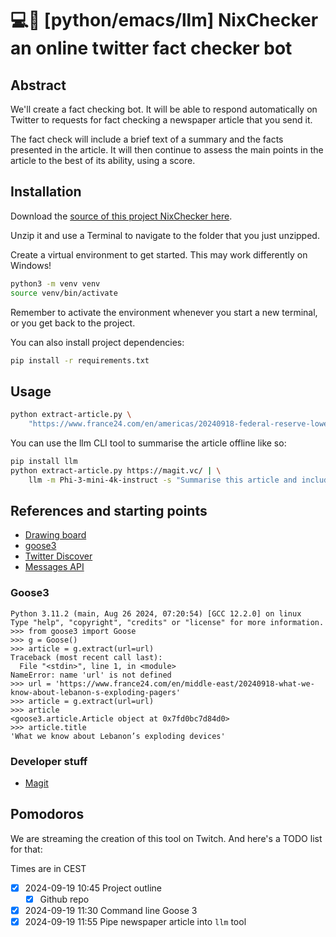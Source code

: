 # 💻👾 [python/emacs/llm] NixChecker an online twitter fact checker bot

## Abstract

We'll create a fact checking bot.  It will be able to respond
automatically on Twitter to requests for fact checking a newspaper
article that you send it.

The fact check will include a brief text of a summary and the facts
presented in the article.  It will then continue to assess the main
points in the article to the best of its ability, using a score.

## Installation

Download the [source of this project NixChecker
here](https://github.com/dnouri/NixChecker-/archive/refs/heads/main.zip).

Unzip it and use a Terminal to navigate to the folder that you just
unzipped.

Create a virtual environment to get started.  This may work
differently on Windows!

```bash
python3 -m venv venv
source venv/bin/activate
```

Remember to activate the environment whenever you start a new
terminal, or you get back to the project.

You can also install project dependencies:

```bash
pip install -r requirements.txt
```

## Usage

```bash
python extract-article.py \
    "https://www.france24.com/en/americas/20240918-federal-reserve-lowers-us-interest-rates-weeks-before-us-election"
```

You can use the llm CLI tool to summarise the article offline like so:

```bash
pip install llm
python extract-article.py https://magit.vc/ | \
    llm -m Phi-3-mini-4k-instruct -s "Summarise this article and include why it's a great tool"
```

## References and starting points

- [Drawing board](https://excalidraw.com/#room=82b362639e1ad71b39d4,I9XVsgPU74nyorqfhR9cCA)
- [goose3](https://github.com/goose3/goose3)
- [Twitter Discover](https://danielnouri.org/notes/2020/06/14/search-your-favorited-tweets-and-articles-with-twitter-discover/)
- [Messages API](https://huggingface.co/docs/text-generation-inference/en/messages_api)

### Goose3

```pycon
Python 3.11.2 (main, Aug 26 2024, 07:20:54) [GCC 12.2.0] on linux
Type "help", "copyright", "credits" or "license" for more information.
>>> from goose3 import Goose
>>> g = Goose()
>>> article = g.extract(url=url)
Traceback (most recent call last):
  File "<stdin>", line 1, in <module>
NameError: name 'url' is not defined
>>> url = 'https://www.france24.com/en/middle-east/20240918-what-we-know-about-lebanon-s-exploding-pagers'
>>> article = g.extract(url=url)
>>> article
<goose3.article.Article object at 0x7fd0bc7d84d0>
>>> article.title
'What we know about Lebanon’s exploding devices'
```

### Developer stuff

- [Magit](https://magit.vc/)

## Pomodoros

We are streaming the creation of this tool on Twitch.  And here's a
TODO list for that:

Times are in CEST

- [x] 2024-09-19 10:45 Project outline
  - [x] Github repo
- [x] 2024-09-19 11:30 Command line Goose 3
- [x] 2024-09-19 11:55 Pipe newspaper article into `llm` tool
